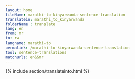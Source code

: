 ```yaml
---
layout: home
fileName: marathi-to-kinyarwanda-sentence-translation
translatein: marathi_to_kinyarwanda
folderName : translate
lang: en
from: mr
to: rw
langname: marathi-to
permalink: /marathi-to-kinyarwanda-sentence-translation
tool: sentence-translations
matchurls: en&&mr
---
```

{% include section/translateinto.html %}
